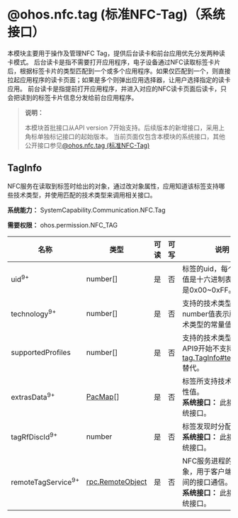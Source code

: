 # @ohos.nfc.tag (标准NFC-Tag)（系统接口）

本模块主要用于操作及管理NFC Tag，提供后台读卡和前台应用优先分发两种读卡模式。
后台读卡是指不需要打开应用程序，电子设备通过NFC读取标签卡片后，根据标签卡片的类型匹配到一个或多个应用程序。如果仅匹配到一个，则直接拉起应用程序的读卡页面；如果是多个则弹出应用选择器，让用户选择指定的读卡应用。
前台读卡是指提前打开应用程序，并进入对应的NFC读卡页面后读卡，只会把读到的标签卡片信息分发给前台应用程序。

> **说明：**
>
> 本模块首批接口从API version 7开始支持。后续版本的新增接口，采用上角标单独标记接口的起始版本。
> 当前页面仅包含本模块的系统接口，其他公开接口参见[@ohos.nfc.tag (标准NFC-Tag)](js-apis-nfcTag.md)

## TagInfo

NFC服务在读取到标签时给出的对象，通过改对象属性，应用知道该标签支持哪些技术类型，并使用匹配的技术类型来调用相关接口。

**系统能力：** SystemCapability.Communication.NFC.Tag

**需要权限：** ohos.permission.NFC_TAG

| **名称**                      | **类型**                                                      | **可读** | **可写** | **说明**                                                                                     |
| ----------------------------- | ------------------------------------------------------------- | -------- | -------- | -------------------------------------------------------------------------------------------- |
| uid<sup>9+</sup>              | number[]                                                      | 是       | 否       | 标签的uid，每个number值是十六进制表示，范围是0x00~0xFF。                                     |
| technology<sup>9+</sup>       | number[]                                                      | 是       | 否       | 支持的技术类型，每个number值表示所支持技术类型的常量值。                                     |
| supportedProfiles             | number[]                                                      | 是       | 否       | 支持的技术类型，从API9开始不支持，使用[tag.TagInfo#technology](#taginfo)替代。            |
| extrasData<sup>9+</sup>       | [PacMap](../apis-ability-kit/js-apis-inner-ability-dataAbilityHelper.md#pacmap)[] | 是       | 否       | 标签所支持技术的扩展属性值。<br>**系统接口：** 此接口为系统接口。                            |
| tagRfDiscId<sup>9+</sup>      | number                                                        | 是       | 否       | 标签发现时分配的ID值。<br>**系统接口：** 此接口为系统接口。                                  |
| remoteTagService<sup>9+</sup> | [rpc.RemoteObject](../apis-ipc-kit/js-apis-rpc.md#remoteobject)               | 是       | 否       | NFC服务进程的远端对象，用于客户端和服务之间的接口通信。<br>**系统接口：** 此接口为系统接口。 |
